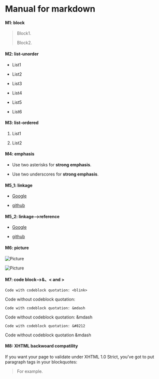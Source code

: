 Manual for markdown
===================

#### M1: block

> Block1.
>
> Block2.

#### M2: list-unorder

* List1

* List2

+ List3

+ List4

- List5

- List6

#### M3: list-ordered

1. List1

2. List2

#### M4: emphasis

* Use two asterisks for **strong emphasis**.

* Use two underscores for __strong emphasis__.

#### M5_1: linkage

* [Google](https://www.google.com)

* [github](https://github.com/Takechiyocn "Title: Github")

#### M5_2: linkage-->reference

* [Google][reference1]

* [github][reference2]

[reference1]: https://github.com/Takechiyocn "Github"
[reference2]: https://www.google.com "Google"

#### M6: picture

![Picture](img.jpg "Title: Picture")

![Picture][p_id]

[p_id]: img.jpg "Title: Picture"

#### M7: code block-->&、< and >

`Code with codeblock quotation: <blink>`

Code without codeblock quotation: <blink>

`Code with codeblock quotation: &mdash`

Code without codeblock quotation: &mdash

`Code with codeblock quotation: &#8212`

Code without codeblock quotation &mdash

#### M8: XHTML backwoard compatility

If you want your page to validate under XHTML 1.0 Strict,
you've got to put paragraph tags in your blockquotes:

<blockquote>
<p>For example.</p>
</blockquote>

